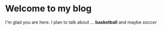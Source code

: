 # Welcome to my blog

I'm glad you are here. I plan to talk about ...
**basketball** and maybe *soccer*
